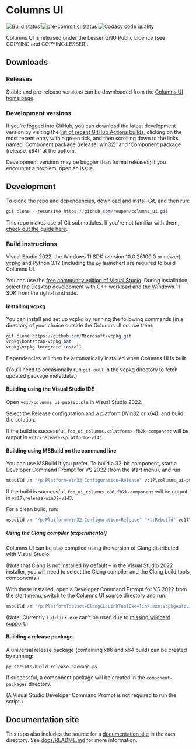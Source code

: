 # Columns UI

[![Build status](https://github.com/reupen/columns_ui/actions/workflows/build.yml/badge.svg)](https://github.com/reupen/columns_ui/actions/workflows/build.yml?query=branch%3Amain)
[![pre-commit.ci status](https://results.pre-commit.ci/badge/github/reupen/columns_ui/main.svg)](https://results.pre-commit.ci/latest/github/reupen/columns_ui/main)
[![Codacy code quality](https://app.codacy.com/project/badge/Grade/7a892c27551745ea883810ab7493983d)](https://www.codacy.com/gh/reupen/columns_ui/dashboard)

Columns UI is released under the Lesser GNU Public Licence (see COPYING and
COPYING.LESSER).

## Downloads

### Releases

Stable and pre-release versions can be downloaded from the
[Columns UI home page](http://yuo.be/columns-ui).

### Development versions

If you’re logged into GitHub, you can download the latest development version by
visiting the
[list of recent GitHub Actions builds](https://github.com/reupen/columns_ui/actions/workflows/build.yml?query=branch%3Amain),
clicking on the most recent entry with a green tick, and then scrolling down to
the links named ‘Component package (release, win32)’ and ‘Component package
(release, x64)’ at the bottom.

Development versions may be buggier than formal releases; if you encounter a
problem, open an issue.

## Development

To clone the repo and dependencies,
[download and install Git](https://git-scm.com/downloads), and then run:

```powershell
git clone --recursive https://github.com/reupen/columns_ui.git
```

This repo makes use of Git submodules. If you're not familiar with them,
[check out the guide here](https://git-scm.com/book/en/v2/Git-Tools-Submodules).

### Build instructions

Visual Studio 2022, the Windows 11 SDK (version 10.0.26100.0 or newer),
[vcpkg](https://github.com/Microsoft/vcpkg) and Python 3.12 (including the `py`
launcher) are required to build Columns UI.

You can use the
[free community edition of Visual Studio](https://www.visualstudio.com/downloads/).
During installation, select the Desktop development with C++ workload and the
Windows 11 SDK from the right-hand side.

#### Installing vcpkg

You can install and set up vcpkg by running the following commands (in a
directory of your choice outside the Columns UI source tree):

```powershell
git clone https://github.com/Microsoft/vcpkg.git
vcpkg\bootstrap-vcpkg.bat
vcpkg\vcpkg integrate install
```

Dependencies will then be automatically installed when Columns UI is built.

(You’ll need to occasionally run `git pull` in the vcpkg directory to fetch
updated package metatdata.)

#### Building using the Visual Studio IDE

Open `vc17/columns_ui-public.sln` in Visual Studio 2022.

Select the Release configuration and a platform (Win32 or x64), and build the
solution.

If the build is successful, `foo_ui_columns.<platform>.fb2k-component` will be
output in `vc17\release-<platform>-v143`.

#### Building using MSBuild on the command line

You can use MSBuild if you prefer. To build a 32-bit component, start a
Developer Command Prompt for VS 2022 (from the start menu), and run:

```powershell
msbuild /m "/p:Platform=Win32;Configuration=Release" vc17\columns_ui-public.sln
```

If the build is successful, `foo_ui_columns.x86.fb2k-component` will be output
in `vc17\release-win32-v143`.

For a clean build, run:

```powershell
msbuild /m "/p:Platform=Win32;Configuration=Release" "/t:Rebuild" vc17\columns_ui-public.sln
```

##### Using the Clang compiler (experimental)

Columns UI can be also compiled using the version of Clang distributed with
Visual Studio.

(Note that Clang is not installed by default – in the Visual Studio 2022
installer, you will need to select the Clang compiler and the Clang build tools
components.)

With these installed, open a Developer Command Prompt for VS 2022 from the start
menu, switch to the Columns UI source directory and run:

```powershell
msbuild /m "/p:PlatformToolset=ClangCL;LinkToolExe=link.exe;VcpkgAutoLink=true;Platform=Win32;Configuration=Release" vc17\columns_ui-public.sln
```

(Note: Currently `lld-link.exe` can't be used due to
[missing wildcard support](https://github.com/llvm/llvm-project/issues/38333).)

#### Building a release package

A universal release package (containing x86 and x64 build) can be created by
running:

```
py scripts\build-release.package.py
```

If successful, a component package will be created in the `component-packages`
directory.

(A Visual Studio Developer Command Prompt is not required to run the script.)

## Documentation site

This repo also includes the source for a
[documentation site](https://columns-ui.readthedocs.io) in the `docs` directory.
See [docs/README.md](./docs/README.md) for more information.

